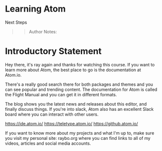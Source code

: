 <!-- .slide: data-state="title" -->
# Learning Atom
Next Steps

> > Author Notes:

Introductory Statement
========================
Hey there, it's ray again and thanks for watching this course. If you want to learn more about Atom, the best place to go is the documentation at Atom.io.

There's a really good search there for both packages and themes and you can see popular and trending content. The documentation for Atom is called the Flight Manual and you can get it in different formats.

The blog shows you the latest news and releases about this editor, and finally discuss things. If you're into slack, Atom also has an excellent Slack board where you can interact with other users.

https://ide.atom.io/
https://teletype.atom.io/
https://github.atom.io/

If you want to know more about my projects and what I'm up to, make sure you visit my personal site: raybo.org where you can find links to all of my videos, articles and social media accounts.

